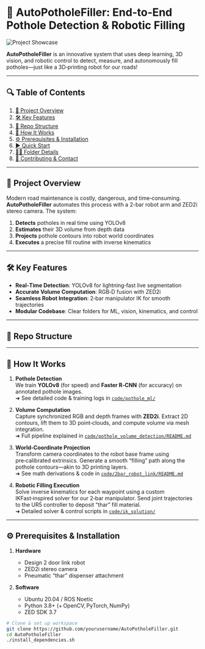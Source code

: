 # 🚧 AutoPotholeFiller: End‑to‑End Pothole Detection & Robotic Filling

![Project Showcase](path/to/animated-demo.gif)

**AutoPotholeFiller** is an innovative system that uses deep learning, 3D vision, and robotic control to detect, measure, and autonomously fill potholes—just like a 3D‑printing robot for our roads!

---

## 🔍 Table of Contents

1. [🚀 Project Overview](#-project-overview)  
2. [🛠️ Key Features](#️-key-features)  
3. [📁 Repo Structure](#-repo-structure)  
4. [🎯 How It Works](#-how-it-works)  
5. [⚙️ Prerequisites & Installation](#️-prerequisites--installation)  
6. [▶️ Quick Start](#️-quick-start)  
7. [👨‍💻 Folder Details](#-folder-details)  
8. [🤝 Contributing & Contact](#-contributing--contact)  

---

## 🚀 Project Overview

Modern road maintenance is costly, dangerous, and time‑consuming. **AutoPotholeFiller** automates this process with a 2-bar robot arm and ZED2i stereo camera. The system:

1. **Detects** potholes in real time using YOLOv8  
2. **Estimates** their 3D volume from depth data  
3. **Projects** pothole contours into robot world coordinates  
4. **Executes** a precise fill routine with inverse kinematics  

---

## 🛠️ Key Features

- **Real‑Time Detection**: YOLOv8 for lightning‑fast live segmentation  
- **Accurate Volume Computation**: RGB‑D fusion with ZED2i  
- **Seamless Robot Integration**: 2‑bar manipulator IK for smooth trajectories  
- **Modular Codebase**: Clear folders for ML, vision, kinematics, and control  

---

## 📁 Repo Structure


---

## 🎯 How It Works

1. **Pothole Detection**  
   We train **YOLOv8** (for speed) and **Faster R‑CNN** (for accuracy) on annotated pothole images.  
   ➜ See detailed code & training logs in [`code/pothole_ml/`](code/pothole_ml/)

2. **Volume Computation**  
   Capture synchronized RGB and depth frames with **ZED2i**. Extract 2D contours, lift them to 3D point‑clouds, and compute volume via mesh integration.  
   ➜ Full pipeline explained in [`code/pothole_volume_detection/README.md`](code/pothole_volume_detection/README.md)

3. **World‑Coordinate Projection**  
   Transform camera coordinates to the robot base frame using pre‑calibrated extrinsics. Generate a smooth “filling” path along the pothole contours—akin to 3D printing layers.  
   ➜ See math derivations & code in [`code/2bar_robot_link/README.md`](code/2bar_robot_link/README.md)

4. **Robotic Filling Execution**  
   Solve inverse kinematics for each waypoint using a custom IKFast‑inspired solver for our 2‑bar manipulator. Send joint trajectories to the UR5 controller to deposit “thar” fill material.  
   ➜ Detailed solver & control scripts in [`code/ik_solution/`](code/ik_solution/)

---

## ⚙️ Prerequisites & Installation

1. **Hardware**  
   - Design 2 door link robot
   - ZED2i stereo camera  
   - Pneumatic “thar” dispenser attachment  

2. **Software**  
   - Ubuntu 20.04 / ROS Noetic  
   - Python 3.8+ (+ OpenCV, PyTorch, NumPy)  
   - ZED SDK 3.7  
    

```bash
# Clone & set up workspace
git clone https://github.com/yourusername/AutoPotholeFiller.git
cd AutoPotholeFiller
./install_dependencies.sh
